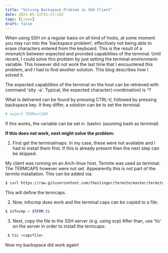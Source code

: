 ```yaml
---
title: "Solving Backspace Problem in SSH Client"
date: 2021-05-11T15:17:15Z
tags: [Linux]
draft: false
---
```

When using SSH on a regular basis on all kind of hosts, at some moment you may run into the 'backspace problem', effectively not being able to erase characters entered from the keyboard. 
This is the result of a mismatch between expected and provided capabilities of the terminal.
Until recent, I could solve this problem by just setting the terminal environment-variable. This however did not work
the last time that I encountered this problem, and I had to find another solution. This blog describes how I solved it. 

The expected capabilities of the terminal on the host can be retrieved with command 'stty -a'. Typical, the expected character(-combination) is ^?

What is delivered can be found by pressing CTRL-V, followed by pressing backspace key. It they differ, a solution can be to set the terminal:
```bash
# export TERM=vt100
```
If this works, the variable can be set in .bashrc (asuming bash as terminal)

**If this does not work, next might solve the problem:**

1. First get the terminalmaps. In my case, these were not available and I had to install them first. If this 
is already present then the next step can be skipped. 

My client was running on an Arch-linux host. Termite was used as terminal. The TERMCAPS however were not set. 
Appearently this is not part of the termite installation. This can be added via: 
```bash
$ curl https://raw.gitusercontent.com/thestinger/termite/master/termite.terminfo | tic -x -
```
This will define the termcaps. 

2. Now, infocmp does work and the terminal caps can be copied to a file:
```bash
$ infocmp > $TERM.ti
```
3. Next, copy the file to the SSH server (e.g. using scp) 
After than, use 'tic' on the server in order to install the termcaps:
```bash
 $ tic <capsfile>
```
Now my backspace did work again!

